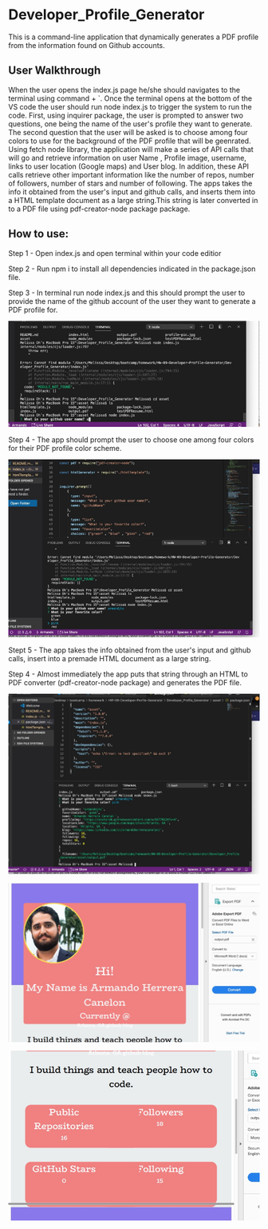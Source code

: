 # Developer_Profile_Generator
This is a command-line application that dynamically generates a PDF profile from  the information found on Github accounts. 


## User Walkthrough

When the user opens the  index.js page he/she should navigates to the terminal using command + `. Once the terminal opens at the bottom of the VS code the user should run node index.js to trigger the system to run the code. First, using inquirer package,  the user is prompted to answer two questions, one being the name of the user's profile they want to generate. The second question that the user will be asked is to choose among four colors to use for the background of the PDF profile that will be geenrated. Using fetch node library, the application will make a series of API calls that will go and retrieve information on user Name , Profile image, username, links to user location (Google maps) and User blog. In addition, these API calls retrieve other important information like the number of repos, number of followers, number of stars and number of following.  The apps takes the info it obtained from the user's input and github calls, and inserts them into a HTML template document as a large string.This string is later converted in to a PDF file using pdf-creator-node package package.
   

## How to use:

Step 1 - Open index.js and open terminal within your code editior

Step 2 - Run npm i to install all dependencies indicated in the package.json file.

Step 3 - In terminal run node index.js and this should prompt the user to provide the name of the github account of the user they want to generate a PDF profile for.

![Alt text](/asset/Screenshot_1.jpg)

Step 4 - The app should prompt the user to choose one among four colors for their PDF profile color scheme. 

![Alt text](/asset/Screenshot_2.jpg)

Stept 5 - The app takes the info obtained from the user's input and github calls, insert into a premade HTML document as a large string.

Step 4 - Almost immediately the app puts that string through an HTML to PDF converter (pdf-creator-node package) and generates the PDF file.

![Alt text](/asset/Screenshot_3.jpg)

![Alt text](/asset/Screenshot_4.jpg)

![Alt text](/asset/Screenshot_5.jpg)






